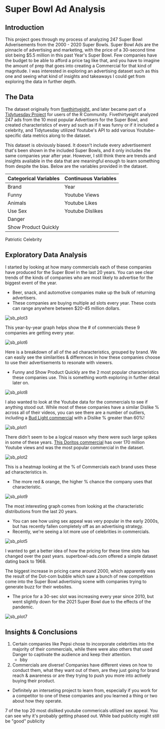 # Super Bowl Ad Analysis

## Introduction
  
This project goes through my process of analyzing 247 Super Bowl Adverisements from the 2000 - 2020 Super Bowls.  Super Bowl Ads are the pinnacle of advertising and marketing, with the price of a 30-second time slot being $5.5 million in this past Year's Super Bowl.  Few companies have the budget to be able to afford a price tag like that, and you have to imagine the amount of prep that goes into creating a Commercial for that kind of magnitude.  I was interested in exploring an advertising dataset such as this one and seeing what kind of insights and takeaways I could get from exploring the data in further depth.

## The Data
The dataset originally from [fivethirtyeight](https://projects.fivethirtyeight.com/super-bowl-ads/), and later became part of a [Tidytuesday Project](https://github.com/rfordatascience/tidytuesday) for users of the R Community.  Fivethirtyeight analyzed 247 ads from the 10 most popular Advertisers for the Super Bowl, and created characteristics of every ad such as if it was funny or if it included a celebrity, and Tidytuesday utilized Youtube's API to add various Youtube-specific data metrics along to the dataset.

This dataset is obviously biased.  It doesn't include every advertisement that's been shown in the included Super Bowls, and it only includes the same companies year after year.  However, I still think there are trends and insights available in the data that are meaningful enough to learn something from despite the bias.  Below are the variables provided in the dataset.

Categorical Variables      | Continuous Variables    
-------------------------- | ---------------------- 
Brand | Year  
Funny               | Youtube Views
Animals           | Youtube Likes
Use Sex         | Youtube Dislikes
Danger  | 
Show Product Quickly          | 
Patriotic
Celebrity

## Exploratory Data Analysis

I started by looking at how many commercials each of these companies have produced for the Super Bowl in the last 20 years.  You can see clear trends of the kinds of companies who are most likely to advertise for the biggest event of the year. 
  * Beer, snack, and automotive companies make up the bulk of returning advertisers.
  * These companies are buying multiple ad slots every year.  These costs can range anywhere between $20-45 million dollars.

![sb_plot3](https://user-images.githubusercontent.com/16946556/110707974-e7e88500-81ae-11eb-8016-21c46014f54f.png)

This year-by-year graph helps show the # of commercials these 9 companies are getting every year.    

![sb_plot6](https://user-images.githubusercontent.com/16946556/110707969-e74fee80-81ae-11eb-8bdf-ba6dae8d6d6f.png)

Here is a breakdown of all of the ad characteristics, grouped by brand.  We can easily see the similarities & differences in how these companies choose to use their advertisements to resonate with viewers.
  * Funny and Show Product Quickly are the 2 most popular characteristics these companies use.  This is something worth exploring in further detail later on.

![sb_plot8](https://user-images.githubusercontent.com/16946556/110707980-e919b200-81ae-11eb-961c-2f3a35b745e3.png)

I also wanted to look at the Youtube data for the commercials to see if anything stood out.  While most of these companies have a similar Dislike % across all of their videos, you can see there are a number of outliers, including a [Bud Light commercial](https://www.youtube.com/watch?v=hkSQ2Vr41bM) with a Dislike % greater than 60%!  

![sb_plot1](https://user-images.githubusercontent.com/16946556/110707979-e8811b80-81ae-11eb-857f-e1f37eb76cad.png)

There didn't seem to be a logical reason why there were such large spikes in some of these years.  [This Doritos commercial](https://www.youtube.com/watch?v=6SWNLDdnz0A) has over 170 million Youtube views and was the most popular commercial in the dataset.

![sb_plot2](https://user-images.githubusercontent.com/16946556/110709113-9214dc80-81b0-11eb-8dc7-d0e819398fb2.png)

This is a heatmap looking at the % of Commercials each brand uses these ad characteristics in.  
  * The more red & orange, the higher % chance the company uses that characteristic.

![sb_plot9](https://user-images.githubusercontent.com/16946556/110708079-0cdcf800-81af-11eb-92eb-53d008f77024.png)

The most interesting graph comes from looking at the characteristic distributions from the last 20 years.  
  * You can see how using sex appeal was very popular in the early 2000s, but has recently fallen completely off as an advertising strategy.  
  * Recently, we're seeing a lot more use of celebrities in commercials.

![sb_plot5](https://user-images.githubusercontent.com/16946556/111010781-5e6eb980-834c-11eb-9db3-8c2a05bc7f7f.png)


I wanted to get a better idea of how the pricing for these time slots has changed over the past years.  superbowl-ads.com offered a simple dataset dating back to 1968.  

The biggest increase in pricing came around 2000, which apparently was the result of the Dot-com bubble which saw a bunch of new competition come into the Super Bowl advertising scene with companies trying to generate buzz for their websites.
  * The price for a 30-sec slot was increasing every year since 2010, but went slightly down for the 2021 Super Bowl due to the effects of the pandemic.

![sb_plot7](https://user-images.githubusercontent.com/16946556/110707981-e919b200-81ae-11eb-84a8-a72fcc3bb3d4.png)


## Insights & Conclusions

1. Certain companies like Pepsi chose to incorporate celebrities into the majority of their commercials, while there were also others that used Danger to captivate the audience and keep their attention.  
   * bby
2. Commercials are diverse!  Companies have different views on how to conduct them, what they want out of them, are they just going for brand reach & awareness or are they trying to push you more into actively buying their product.  
  * Definitely an interseting project to learn from, especially if you work for a competitor to one of these companies and you learned a thing or two about how they operate.

7 of the top 20 most disliked youtube commericals utilized sex appeal.  You can see why it's probably getting phased out.  While bad publicity might still be "good" publicity
